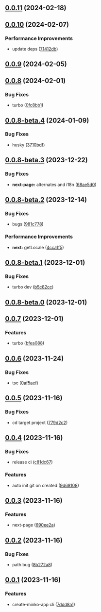 ## [0.0.11](https://github.com/hemengke1997/create-minko-app/compare/v0.0.10...v0.0.11) (2024-02-18)



## [0.0.10](https://github.com/hemengke1997/create-minko-app/compare/v0.0.9...v0.0.10) (2024-02-07)


### Performance Improvements

* update deps ([71412db](https://github.com/hemengke1997/create-minko-app/commit/71412dba3abb22ca9f1f70d6888e753eec3ea720))



## [0.0.9](https://github.com/hemengke1997/create-minko-app/compare/v0.0.8...v0.0.9) (2024-02-05)



## [0.0.8](https://github.com/hemengke1997/create-minko-app/compare/v0.0.8-beta.4...v0.0.8) (2024-02-01)


### Bug Fixes

* turbo ([0fc8bb1](https://github.com/hemengke1997/create-minko-app/commit/0fc8bb1333a4f92b1140da5f7bdbc73a705982b1))



## [0.0.8-beta.4](https://github.com/hemengke1997/create-minko-app/compare/v0.0.8-beta.3...v0.0.8-beta.4) (2024-01-09)


### Bug Fixes

* husky ([3710bdf](https://github.com/hemengke1997/create-minko-app/commit/3710bdf0f958ac6e8f21d9734709c0e20c612fd4))



## [0.0.8-beta.3](https://github.com/hemengke1997/create-minko-app/compare/v0.0.8-beta.2...v0.0.8-beta.3) (2023-12-22)


### Bug Fixes

* **next-page:** alternates and i18n ([68ae5d0](https://github.com/hemengke1997/create-minko-app/commit/68ae5d01ca01f2443cd8750a9e58659b60e4a7bd))



## [0.0.8-beta.2](https://github.com/hemengke1997/create-minko-app/compare/v0.0.8-beta.1...v0.0.8-beta.2) (2023-12-14)


### Bug Fixes

* bugs ([981c778](https://github.com/hemengke1997/create-minko-app/commit/981c77820b1cfb89744fcf870985fc9d40405196))


### Performance Improvements

* **next:** getLocale ([4cca1f5](https://github.com/hemengke1997/create-minko-app/commit/4cca1f5cab0489e9706385caf4f37259ca0df303))



## [0.0.8-beta.1](https://github.com/hemengke1997/create-minko-app/compare/v0.0.8-beta.0...v0.0.8-beta.1) (2023-12-01)


### Bug Fixes

* turbo dev ([b5c82cc](https://github.com/hemengke1997/create-minko-app/commit/b5c82cc02389c87f75f38899fbc62f6bf7fabaab))



## [0.0.8-beta.0](https://github.com/hemengke1997/create-minko-app/compare/v0.0.7...v0.0.8-beta.0) (2023-12-01)



## [0.0.7](https://github.com/hemengke1997/create-minko-app/compare/v0.0.6...v0.0.7) (2023-12-01)


### Features

* turbo ([bfea088](https://github.com/hemengke1997/create-minko-app/commit/bfea088a34758e8c3b242300329703f3dea408aa))



## [0.0.6](https://github.com/hemengke1997/create-minko-app/compare/v0.0.5...v0.0.6) (2023-11-24)


### Bug Fixes

* tsc ([0af5aef](https://github.com/hemengke1997/create-minko-app/commit/0af5aef51d67f44c00510ddbdd4f2d5470bb0eb8))



## [0.0.5](https://github.com/hemengke1997/create-minko-app/compare/v0.0.4...v0.0.5) (2023-11-16)


### Bug Fixes

* cd target project ([779d2c2](https://github.com/hemengke1997/create-minko-app/commit/779d2c2f2644288523824558ec56bb32d7947bd8))



## [0.0.4](https://github.com/hemengke1997/create-minko-app/compare/v0.0.3...v0.0.4) (2023-11-16)


### Bug Fixes

* release ci ([c81dc67](https://github.com/hemengke1997/create-minko-app/commit/c81dc670ffa04d698d55bb2543181396d0470c14))


### Features

* auto init git on created ([9d68108](https://github.com/hemengke1997/create-minko-app/commit/9d68108287a62b29f9df052e998f755051f3c42d))



## [0.0.3](https://github.com/hemengke1997/create-minko-app/compare/v0.0.2...v0.0.3) (2023-11-16)


### Features

* next-page ([690ee2a](https://github.com/hemengke1997/create-minko-app/commit/690ee2a18ed420fbcccfe2277005920b99e8a16c))



## [0.0.2](https://github.com/hemengke1997/create-minko-app/compare/v0.0.1...v0.0.2) (2023-11-16)


### Bug Fixes

* path bug ([8b272a8](https://github.com/hemengke1997/create-minko-app/commit/8b272a867782934fc5381eeefd43c9f34c6cabff))



## [0.0.1](https://github.com/hemengke1997/create-minko-app/compare/7ddd8a13687ca2c4c311fb018284263ce667da09...v0.0.1) (2023-11-16)


### Features

* create-minko-app cli ([7ddd8a1](https://github.com/hemengke1997/create-minko-app/commit/7ddd8a13687ca2c4c311fb018284263ce667da09))



